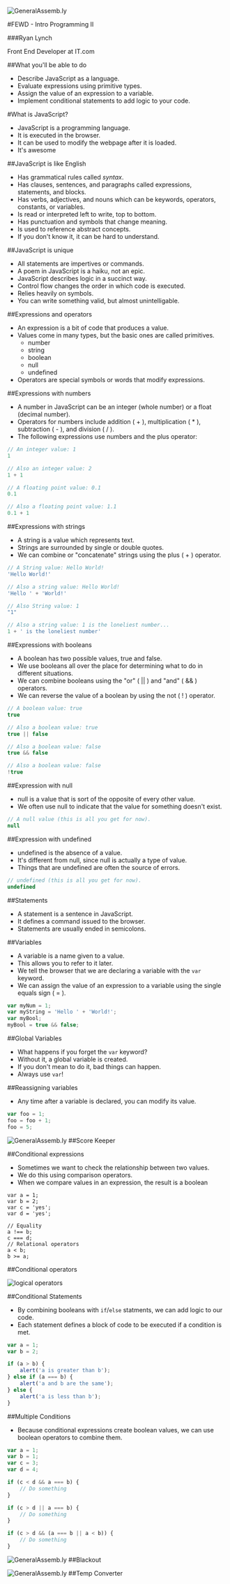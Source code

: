 ![GeneralAssemb.ly](../../img/icons/FEWD_Logo.png)

#FEWD - Intro Programming II

###Ryan Lynch

Front End Developer at IT.com



##What you'll be able to do

* Describe JavaScript as a language.
* Evaluate expressions using primitive types.
* Assign the value of an expression to a variable.
* Implement conditional statements to add logic to your code.



#What is JavaScript?

* JavaScript is a programming language.
* It is executed in the browser.
* It can be used to modify the webpage after it is loaded.
* It's awesome


##JavaScript is like English

* Has grammatical rules called *syntax*.
* Has clauses, sentences, and paragraphs called expressions, statements, and blocks.
* Has verbs, adjectives, and nouns which can be keywords, operators, constants, or variables.
* Is read or interpreted left to write, top to bottom.
* Has punctuation and symbols that change meaning.
* Is used to reference abstract concepts.
* If you don't know it, it can be hard to understand.


##JavaScript is unique

* All statements are impertives or commands.
* A poem in JavaScript is a haiku, not an epic.
* JavaScript describes logic in a succinct way.
* Control flow changes the order in which code is executed.
* Relies heavily on symbols.
* You can write something valid, but almost unintelligable.



##Expressions and operators

* An expression is a bit of code that produces a value.
* Values come in many types, but the basic ones are called primitives.
	* number
	* string
	* boolean
	* null
	* undefined
* Operators are special symbols or words that modify expressions.


##Expressions with numbers

* A number in JavaScript can be an integer (whole number) or a float (decimal number).
* Operators for numbers include addition ( + ), multiplication ( * ), subtraction ( - ), and division ( / ).
* The following expressions use numbers and the plus operator:

```javascript
// An integer value: 1
1
```
```javascript
// Also an integer value: 2
1 + 1
```
```javascript
// A floating point value: 0.1
0.1
```
```javascript
// Also a floating point value: 1.1
0.1 + 1
```


##Expressions with strings

* A string is a value which represents text.
* Strings are surrounded by single or double quotes.
* We can combine or "concatenate" strings using the plus ( + ) operator.

```javascript
// A String value: Hello World!
'Hello World!'
```
```javascript
// Also a string value: Hello World!
'Hello ' + 'World!'
```
```javascript
// Also String value: 1
"1"
```
```javascript
// Also a string value: 1 is the loneliest number...
1 + ' is the loneliest number'
```


##Expressions with booleans

* A boolean has two possible values, true and false.
* We use booleans all over the place for determining what to do in different situations.
* We can combine booleans using the "or" ( || ) and "and" ( && ) operators.
* We can reverse the value of a boolean by using the not ( ! ) operator.

```javascript
// A boolean value: true
true
```
```javascript
// Also a boolean value: true
true || false
```
```javascript
// Also a boolean value: false
true && false
```
```javascript
// Also a boolean value: false
!true
```


##Expression with null

* null is a value that is sort of the opposite of every other value.
* We often use null to indicate that the value for something doesn't exist.

```javascript
// A null value (this is all you get for now).
null
```


##Expression with undefined

* undefined is the absence of a value.
* It's different from null, since null is actually a type of value.
* Things that are undefined are often the source of errors.

```javascript
// undefined (this is all you get for now).
undefined
```



##Statements

* A statement is a sentence in JavaScript.
* It defines a command issued to the browser.
* Statements are usually ended in semicolons.


##Variables

* A variable is a name given to a value.
* This allows you to refer to it later.
* We tell the browser that we are declaring a variable with the `var` keyword.
* We can assign the value of an expression to a variable using the single equals sign ( = ).

```javascript
var myNum = 1;
var myString = 'Hello ' + 'World!';
var myBool;
myBool = true && false;
```


##Global Variables

* What happens if you forget the `var` keyword?
* Without it, a global variable is created.
* If you don't mean to do it, bad things can happen.
* Always use `var`!


##Reassigning variables

* Any time after a variable is declared, you can modify its value.

```javascript
var foo = 1;
foo = foo + 1;
foo = 5;
```



![GeneralAssemb.ly](../../img/icons/code_along.png)
##Score Keeper



##Conditional expressions

* Sometimes we want to check the relationship between two values.
* We do this using comparison operators.
* When we compare values in an expression, the result is a boolean

```
var a = 1;
var b = 2;
var c = 'yes';
var d = 'yes';

// Equality
a !== b;
c === d;
// Relational operators
a < b;
b >= a;
```


##Conditional operators

![logical operators](../../img/unit_1/logical_operators.png)


##Conditional Statements

* By combining booleans with `if`/`else` statments, we can add logic to our code.
* Each statement defines a block of code to be executed if a condition is met.

```javascript
var a = 1;
var b = 2;

if (a > b) {
	alert('a is greater than b');
} else if (a === b) {
	alert('a and b are the same');
} else {
	alert('a is less than b');
}
```


##Multiple Conditions

* Because conditional expressions create boolean values, we can use boolean operators to combine them.

```javascript
var a = 1;
var b = 1;
var c = 3;
var d = 4;

if (c < d && a === b) {
	// Do something
}

if (c > d || a === b) {
	// Do something
}

if (c > d && (a === b || a < b)) {
	// Do something
}
```



![GeneralAssemb.ly](../../img/icons/code_along.png)
##Blackout



![GeneralAssemb.ly](../../img/icons/exercise_icon_md.png)
##Temp Converter
